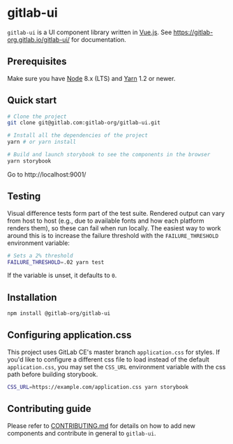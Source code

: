 # gitlab-ui

`gitlab-ui` is a UI component library written in [Vue.js](https://vuejs.org).
See https://gitlab-org.gitlab.io/gitlab-ui/ for documentation.


## Prerequisites

Make sure you have [Node](https://nodejs.org/en/) 8.x (LTS) and [Yarn](https://yarnpkg.com/) 1.2 or newer.

## Quick start

```sh
# Clone the project
git clone git@gitlab.com:gitlab-org/gitlab-ui.git

# Install all the dependencies of the project
yarn # or yarn install

# Build and launch storybook to see the components in the browser
yarn storybook
```

Go to http://localhost:9001/

## Testing

Visual difference tests form part of the test suite. Rendered output can vary
from host to host (e.g., due to available fonts and how each platform renders
them), so these can fail when run locally. The easiest way to work around this
is to increase the failure threshold with the `FAILURE_THRESHOLD` environment
variable:

```sh
# Sets a 2% threshold
FAILURE_THRESHOLD=.02 yarn test
```

If the variable is unset, it defaults to `0`.

## Installation

```sh
npm install @gitlab-org/gitlab-ui
```

## Configuring application.css

This project uses GitLab CE's master branch `application.css` for styles. If you'd like to configure a different css file to load instead of the default `application.css`, you may set the `CSS_URL` environment variable with the css path before building storybook.

```sh
CSS_URL=https://example.com/application.css yarn storybook
```

## Contributing guide

Please refer to [CONTRIBUTING.md](CONTRIBUTING.md) for details on how to add new components and contribute in general to `gitlab-ui`.
